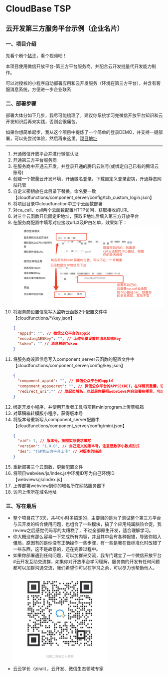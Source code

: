 # CloudBase TSP
## 云开发第三方服务平台示例（企业名片）

### 一、项目介绍

先看个刷个[帖子](https://developers.weixin.qq.com/community/minihome/doc/000a0c8dcf02985e249c4d9c651000)，看个视频吧！

本项目使用微信开放平台-第三方平台服务商，并配合云开发批量代开发能力制作。

可以对授权的小程序自动部署应用和云开发服务（环境在第三方平台），并含有客服消息系统，方便进一步企业联系

### 二、部署步骤

部署大体分如下几步，我尽可能梳理了，建议你系统学习完微信开放平台知识和云开发知识后再来实践，否则会很痛苦。

如果你想简单起步，我从这个项目中提炼了一个简单的登录DEMO，并支持一键部署，可以先尝试体验，然后再来这里。[项目地址](https://github.com/TCloudBase/MP-TSP-AuthDemo)

-----

1. 开通微信开放平台并进行微信认证
2. 开通第三方平台服务商
3. 在服务商中开通云开发，并登录开通的腾讯云账号(或绑定自己已有的腾讯云账号)
4. 创建一个按量云开发环境，开通匿名登录，下载自定义登录密钥，开通静态网站托管
5. 自定义密钥放在此目录下替换，命名要一致【cloudfunctions/component_server/config/tcb_custom_login.json】
6. 将项目目录中cloudfunction中三个云函数部署
7. 对ca_call、call两个云函数配置HTTP访问，获取接收的URL
8. 对三个云函数开启固定IP地址，获取IP地址后填入第三方开放平台
9. 在服务商配置中填写对应接收url以及IP白名单，效果如下：
   ![](01.png)
10. 将服务商设置信息写入监听云函数2个配置文件中【cloudfunctions/*/key.json】
    ``` json
    {
      "appId": "", // 微信公众平台的appid
      "encodingAESKey": "", // 上述步骤设置的消息加密Key
      "token": "" // 消息校验Token
    }
    ```
11. 将服务商设置信息写入component_server云函数的配置文件中【cloudfunctions/component_server/config/key.json】
    ``` json
    {
      "component_appid": "", // 微信公众平台的appid
      "component_appsecret": "", // 微信公众平台的APPSECRET，在详情页重置，记得保存好
      "redirect_uri":"" // 发起页域名，也就是你要把webviews内容部署在哪里，可以和云函数所在环境不一样（需要配置安全域名）
    }
    ```
12. 绑定开发小程序，并使用开发者工具将项目miniprogram上传草稿箱
13. 对草稿箱转模版小程序，获得版本号
14. 将版本号重新写入component_server配置中【cloudfunctions/component_server/config/mini.json】
    ``` json
    {
      "vid": 1, // 版本号，按照实际要求填写
      "version": "1.0.0", // 自己定义的版本号，注意是数字小数点形式
      "des": "TSP第三方平台上传" // 对版本的描述
    }
    ```
15.  重新部署三个云函数，更新配置文件
16.  将项目webview/js/index.js中环境ID写为自己环境ID【webviews/js/index.js】
17.  上传部署webview到你的域名所在网站服务器下
18.  访问上传所在域名地址

### 三、写在最后

- 整个项目花了3天，共40小时多搞定的，主要目的是为了测试整个第三方平台与云开发的结合使用问题，也组合了一些模块，搞了个应用纯属脑热仓促，我review之后感觉代码写的太糟糕了，不过全部原生开发，适合理解学习。
- 你大概没有那么容易一下完成所有内容，并且其中会有各种报错，导致你陷入僵局。原因有的是你没有正确操作一些步骤，有一些是我在做标准化时改错了一些东西，这不是故意的，还在完善过程中。
- 如果你部署遇到任何问题，可以加群来交流，我专门建立了一个微信开放平台#云开发互助交流群，如果你对开放平台学习理解，服务商的开发有任何问题都可以加群沟通交流，我们希望你可以在学习之余，可以尽力也帮助他人。
  <img src="./02.jpeg" width="300">
- 云云学长（zirali），云开发、微信生态领域专家
